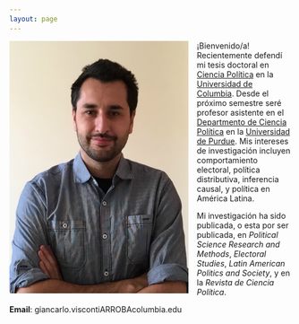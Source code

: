 ```yaml
---
layout: page
---
```


<img src="/img/bio.png" alt="Giancarlo" style="float:left;width:320px;height:450px; margin-right:15px; margin-bottom:15px">

¡Bienvenido/a! Recientemente defendí mi tesis doctoral en [Ciencia Política](https://polisci.columbia.edu/) en la [Universidad de Columbia](http://www.columbia.edu/). Desde el próximo semestre seré profesor asistente en el [Departmento de Ciencia Política](https://www.cla.purdue.edu/polsci/) en la [Universidad de Purdue](http://www.purdue.edu/). Mis intereses de investigación incluyen comportamiento electoral, política distributiva, inferencia causal, y política en América Latina.

Mi investigación ha sido publicada, o esta por ser publicada, en *Political Science Research and Methods*, *Electoral Studies*, *Latin American Politics and Society*, y en la *Revista de Ciencia Política*.

**Email**: giancarlo.viscontiARROBAcolumbia.edu
